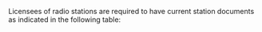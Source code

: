 Licensees of radio stations are required to have current station documents as indicated in the following table:

